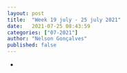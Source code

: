 ```yaml
---
layout: post
title:  "Week 19 july - 25 july 2021"
date:   2021-07-25 08:43:59
categories: ["07-2021"]
author: "Nelson Gonçalves"
published: false
---
```


*

